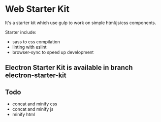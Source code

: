 # Web Starter Kit

It's a starter kit which use gulp to work on simple html/js/css components.

Starter include:
* sass to css compilation
* linting with eslint
* browser-sync to speed up development

## Electron Starter Kit is available in branch electron-starter-kit

## Todo

* concat and minify css
* concat and minify js
* minify html
